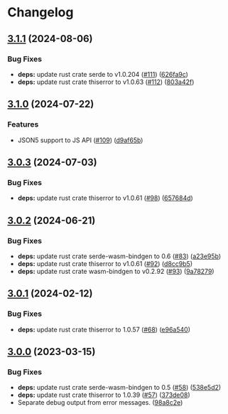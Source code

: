 # Changelog

## [3.1.1](https://github.com/humanwhocodes/momoa/compare/momoa-rs-v3.1.0...momoa-rs-v3.1.1) (2024-08-06)


### Bug Fixes

* **deps:** update rust crate serde to v1.0.204 ([#111](https://github.com/humanwhocodes/momoa/issues/111)) ([626fa9c](https://github.com/humanwhocodes/momoa/commit/626fa9c8e57d541348289e77f87caee8264279b4))
* **deps:** update rust crate thiserror to v1.0.63 ([#112](https://github.com/humanwhocodes/momoa/issues/112)) ([803a42f](https://github.com/humanwhocodes/momoa/commit/803a42fbdb078a7fc06332d3a8e0335c9e6123be))

## [3.1.0](https://github.com/humanwhocodes/momoa/compare/momoa-rs-v3.0.3...momoa-rs-v3.1.0) (2024-07-22)


### Features

* JSON5 support to JS API ([#109](https://github.com/humanwhocodes/momoa/issues/109)) ([d9af65b](https://github.com/humanwhocodes/momoa/commit/d9af65bd3c93767aac4d60acaf86286fc7e034fd))

## [3.0.3](https://github.com/humanwhocodes/momoa/compare/momoa-rs-v3.0.2...momoa-rs-v3.0.3) (2024-07-03)


### Bug Fixes

* **deps:** update rust crate thiserror to v1.0.61 ([#98](https://github.com/humanwhocodes/momoa/issues/98)) ([657684d](https://github.com/humanwhocodes/momoa/commit/657684d802b000c537625c81eaba5a3a8961698f))

## [3.0.2](https://github.com/humanwhocodes/momoa/compare/momoa-rs-v3.0.1...momoa-rs-v3.0.2) (2024-06-21)


### Bug Fixes

* **deps:** update rust crate serde-wasm-bindgen to 0.6 ([#83](https://github.com/humanwhocodes/momoa/issues/83)) ([a23e95b](https://github.com/humanwhocodes/momoa/commit/a23e95b0bb0a9e1be54faaeedd4e8f8165db3bdd))
* **deps:** update rust crate thiserror to v1.0.61 ([#92](https://github.com/humanwhocodes/momoa/issues/92)) ([d8cc9b5](https://github.com/humanwhocodes/momoa/commit/d8cc9b58419eb01b2ded13a635ba162b9d62b661))
* **deps:** update rust crate wasm-bindgen to v0.2.92 ([#93](https://github.com/humanwhocodes/momoa/issues/93)) ([9a78279](https://github.com/humanwhocodes/momoa/commit/9a78279ebeebd4c2dec0d50ea5c3650357a98455))

## [3.0.1](https://github.com/humanwhocodes/momoa/compare/momoa-rs-v3.0.0...momoa-rs-v3.0.1) (2024-02-12)


### Bug Fixes

* **deps:** update rust crate thiserror to 1.0.57 ([#68](https://github.com/humanwhocodes/momoa/issues/68)) ([e96a540](https://github.com/humanwhocodes/momoa/commit/e96a54069a714f5aa6f8ce70fd029c0de243159c))

## [3.0.0](https://github.com/humanwhocodes/momoa/compare/momoa-rs-v2.0.0...momoa-rs-v3.0.0) (2023-03-15)


### Bug Fixes

* **deps:** update rust crate serde-wasm-bindgen to 0.5 ([#58](https://github.com/humanwhocodes/momoa/issues/58)) ([538e5d2](https://github.com/humanwhocodes/momoa/commit/538e5d26edcbebe37553fa168d15ef5a1cbae69e))
* **deps:** update rust crate thiserror to 1.0.39 ([#57](https://github.com/humanwhocodes/momoa/issues/57)) ([373de08](https://github.com/humanwhocodes/momoa/commit/373de0858620b376095d5c6f4bb65261ce7d32dc))
* Separate debug output from error messages. ([98a8c2e](https://github.com/humanwhocodes/momoa/commit/98a8c2e7b0a6922eb0ab66da8f03aef81a5141b6))
